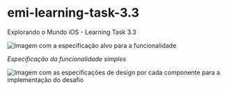 # emi-learning-task-3.3
Explorando o Mundo iOS - Learning Task 3.3

![Imagem com a especificação alvo para a funcionalidade](https://github.com/zup-academy/materiais-publicos-treinamentos/blob/main/explorando-o-mundo-ios/imagens/primeiros-comportamentos-lt3-especificacao-alvo.jpg?raw=true)

*Especificação da funcionalidade simples*

![Imagem com as especificações de design por cada componente para a implementação do desafio](https://github.com/zup-academy/materiais-publicos-treinamentos/blob/main/explorando-o-mundo-ios/imagens/primeiros-comportamentos-lt3-especificacao-de-design.jpg?raw=true)


